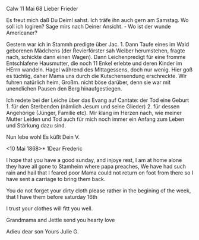 Calw 11 Mai 68
Lieber Frieder

Es freut mich daß Du Deiml sahst. Ich träfe ihn auch gern am Samstag. Wo soll ich logiren? Sage mirs nach Deiner Ansicht. - Wo ist der wunde Americaner?

Gestern war ich in Stammh predigte über Jac. 1. Dann Taufe eines im Wald geborenen Mädchens (der Revierförster sah Weiber herumstehen, fragte nach, schickte dann einen Wagen). Dann Leichenpredigt für eine fromme Entschlafene Hausmutter, die noch 11 Enkel erlebte und deren Kinder im HErrn wandeln. Hagel während des Mittagessens, doch nur wenig. Hier goß es tüchtig, daher Mama uns durch die Kutschensendung erschreckte. Wir fuhren natürlich heim, Großm. nicht böse darüber, denn sie war mit unendlichen Pausen den Berg hinaufgestiegen.

Ich redete bei der Leiche über das Evang auf Cantate: der Tod eine Geburt 1. für den Sterbenden (nämlich Jesum und seine Glieder) 2. für dessen Angehörige (Jünger, Familie etc). Mir klang im Herzen nach, wie meiner Mutter Leiden und Tod auch für mich noch immer ein Anfang zum Leben und Stärkung dazu sind.

 Nun lebe wohl Es küßt
 Dein V.



 <10 Mai 1868>*
1Dear Frederic

I hope that you have a good sunday, and injoye rest, I am at home alone they have all gone to Stamheim where papa preaches, We have had such rain and hail that I feared poor Mama could not return on foot from there so I have sent a carriage to bring them back.

You do not forget your dirty cloth please rather in the begining of the week, that I have them before saturday 16th

I trust your clothes will fitt you well.

Grandmama and Jettle send you hearty love

Adieu dear son
 Yours Julie G.
